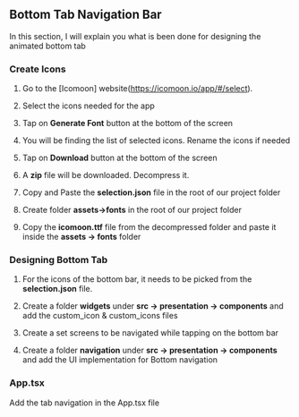 
## Bottom Tab Navigation Bar

In this section, I will explain you what is been done for designing the animated bottom tab

### Create Icons

1. Go to the [Icomoon] website(https://icomoon.io/app/#/select). 

2. Select the icons needed for the app

3. Tap on __Generate Font__ button at the bottom of the screen

4. You will be finding the list of selected icons. Rename the icons if needed

5. Tap on __Download__ button at the bottom of the screen

6. A __zip__ file will be downloaded. Decompress it.

7. Copy and Paste the __selection.json__ file in the root of our project folder

8. Create folder **assets->fonts** in the root of our project folder

9. Copy the __icomoon.ttf__ file from the decompressed folder and paste it inside the __assets -> fonts__ folder

### Designing Bottom Tab

1. For the icons of the bottom bar, it needs to be picked from the __selection.json__ file.

2. Create a folder __widgets__ under __src -> presentation -> components__ and add the custom_icon & custom_icons files

3. Create a set screens to be navigated while tapping on the bottom bar

4. Create a folder __navigation__ under __src -> presentation -> components__ and add the UI implementation for Bottom navigation

### App.tsx

Add the tab navigation in the App.tsx file
